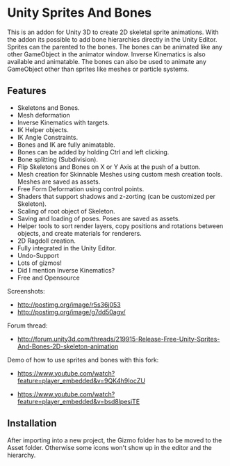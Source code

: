Unity Sprites And Bones
=======================

This is an addon for Unity 3D to create 2D skeletal sprite animations. With the addon its possible to add bone hierarchies directly in the Unity Editor. Sprites can the parented to the bones. The bones can be animated like any other GameObject in the animator window. Inverse Kinematics is also available and animatable. The bones can also be used to animate any GameObject other than sprites like meshes or particle systems.

## Features

* Skeletons and Bones.
* Mesh deformation
* Inverse Kinematics with targets.
* IK Helper objects.
* IK Angle Constraints.
* Bones and IK are fully animatable.
* Bones can be added by holding Ctrl and left clicking.
* Bone splitting (Subdivision).
* Flip Skeletons and Bones on X or Y Axis at the push of a button.
* Mesh creation for Skinnable Meshes using custom mesh creation tools.  Meshes are saved as assets.
* Free Form Deformation using control points.
* Shaders that support shadows and z-zorting (can be customized per Skeleton).
* Scaling of root object of Skeleton.
* Saving and loading of poses. Poses are saved as assets.
* Helper tools to sort render layers, copy positions and rotations between objects, and create materials for renderers.
* 2D Ragdoll creation.
* Fully integrated in the Unity Editor.
* Undo-Support
* Lots of gizmos!
* Did I mention Inverse Kinematics?
* Free and Opensource


Screenshots: 
* http://postimg.org/image/r5s36j053
* http://postimg.org/image/g7dd50agv/

Forum thread:
* http://forum.unity3d.com/threads/219915-Release-Free-Unity-Sprites-And-Bones-2D-skeleton-animation

Demo of how to use sprites and bones with this fork:

* https://www.youtube.com/watch?feature=player_embedded&v=9QK4h9IocZU

* https://www.youtube.com/watch?feature=player_embedded&v=bsd8lpesiTE


## Installation
After importing into a new project, the Gizmo folder has to be moved to the Asset folder. Otherwise some icons won't show up in the editor and the hierarchy.
